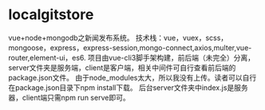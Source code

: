 # localgitstore
vue+node+mongodb之新闻发布系统。
技术栈：vue，vuex，scss，mongoose，express，express-session,mongo-connect,axios,multer,vue-router,element-ui，es6.
项目由vue-cli3脚手架构建，前后端（未完全）分离，server文件夹是服务端，client是客户端，相关中间件可自行查看前后端的package.json文件。
由于node_modules太大，所以我没有上传。读者可以自行在package.json目录下npm install下载。
后台server文件夹中index.js是服务器，client端只需npm run serve即可。
